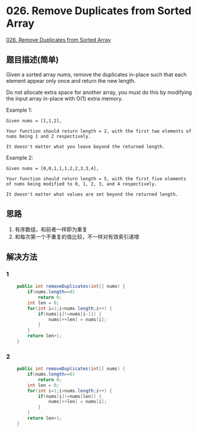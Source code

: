 # 026. Remove Duplicates from Sorted Array
[026. Remove Duplicates from Sorted Array](https://leetcode-cn.com/problems/remove-duplicates-from-sorted-array/)

## 题目描述\(简单\)

Given a sorted array nums, remove the duplicates in-place such that each element appear only once and return the new length.

Do not allocate extra space for another array, you must do this by modifying the input array in-place with O(1) extra memory.

Example 1:

```
Given nums = [1,1,2],

Your function should return length = 2, with the first two elements of nums being 1 and 2 respectively.

It doesn't matter what you leave beyond the returned length.
```

Example 2:

```
Given nums = [0,0,1,1,1,2,2,3,3,4],

Your function should return length = 5, with the first five elements of nums being modified to 0, 1, 2, 3, and 4 respectively.

It doesn't matter what values are set beyond the returned length.
```

## 思路

1. 有序数组，和前者一样即为重复
2. 和每次第一个不重复的值比较，不一样对有效索引递增

## 解决方法

### 1

```java
    public int removeDuplicates(int[] nums) {
        if(nums.length==0)
            return 0;
        int len = 0;
        for(int i=1;i<nums.length;i++) {
            if(nums[i]!=nums[i-1]) {
                nums[++len] = nums[i];
            }
        }
        return len+1;
    }
```

### 2

```java
    public int removeDuplicates(int[] nums) {
        if(nums.length==0)
            return 0;
        int len = 0;
        for(int i=1;i<nums.length;i++) {
            if(nums[i]!=nums[len]) {
                nums[++len] = nums[i];
            }
        }
        return len+1;
    }
```



